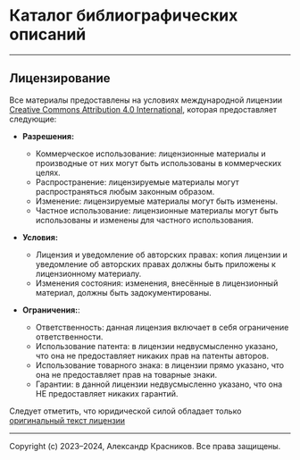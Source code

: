 # Каталог библиографических описаний

---

## Лицензирование

Все материалы предоставлены на условиях международной лицензии
[Creative Commons Attribution 4.0 International](./LICENSE.txt), которая предоставляет следующие:

- **Разрешения:**
  - Коммерческое использование: лицензионные материалы и производные от них могут быть использованы в коммерческих
  целях.
  - Распространение: лицензируемые материалы могут распространяться любым законным образом.
  - Изменение: лицензируемые материалы могут быть изменены.
  - Частное использование: лицензионные материалы могут быть использованы и изменены для частного использования.

- **Условия:**
  - Лицензия и уведомление об авторских правах: копия лицензии и уведомление об авторских правах должны быть приложены
  к лицензионному материалу.
  - Изменения состояния: изменения, внесённые в лицензионный материал, должны быть задокументированы.

- **Ограничения:**:
  - Ответственность: данная лицензия включает в себя ограничение ответственности.
  - Использование патента: в лицензии недвусмысленно указано, что она не предоставляет никаких прав на патенты авторов.
  - Использование товарного знака: в  лицензии прямо указано, что она не предоставляет прав на товарные знаки.
  - Гарантии: в данной лицензии недвусмысленно указано, что она НЕ предоставляет никаких гарантий.

Следует отметить, что юридической силой обладает только
[оригинальный текст лицензии](http://creativecommons.org/licenses/by/4.0/)

---

Copyright (c) 2023–2024, Александр Красников.
Все права защищены.

